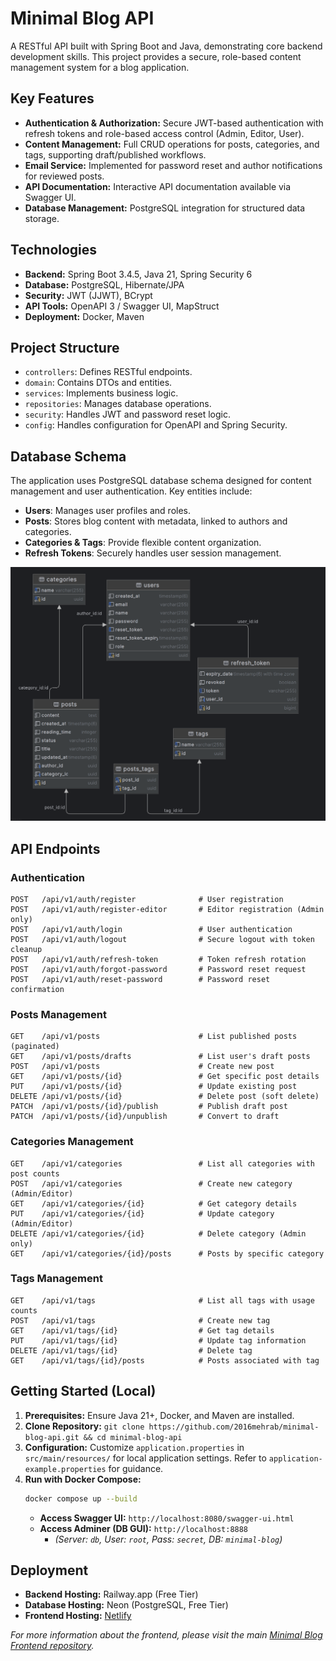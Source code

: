 # Minimal Blog API

A RESTful API built with Spring Boot and Java, demonstrating core backend development skills. This project provides a secure, role-based content management system for a blog application.

## Key Features

* **Authentication & Authorization:** Secure JWT-based authentication with refresh tokens and role-based access control (Admin, Editor, User).
* **Content Management:** Full CRUD operations for posts, categories, and tags, supporting draft/published workflows.
* **Email Service:** Implemented for password reset and author notifications for reviewed posts.
* **API Documentation:** Interactive API documentation available via Swagger UI.
* **Database Management:** PostgreSQL integration for structured data storage.

## Technologies

* **Backend:** Spring Boot 3.4.5, Java 21, Spring Security 6
* **Database:** PostgreSQL, Hibernate/JPA
* **Security:** JWT (JJWT), BCrypt
* **API Tools:** OpenAPI 3 / Swagger UI, MapStruct
* **Deployment:** Docker, Maven
## Project Structure

* `controllers`: Defines RESTful endpoints.
* `domain`: Contains DTOs and entities.
* `services`: Implements business logic.
* `repositories`: Manages database operations.
* `security`: Handles JWT and password reset logic.
* `config`: Handles configuration for OpenAPI and Spring Security.
 
## Database Schema

The application uses PostgreSQL database schema designed for content management and user authentication. Key entities include:

* **Users**: Manages user profiles and roles.
* **Posts**: Stores blog content with metadata, linked to authors and categories.
* **Categories & Tags**: Provide flexible content organization.
* **Refresh Tokens**: Securely handles user session management.

![Minimal Blog Database Schema](./minimal-blog-schema.png)

## API Endpoints

### Authentication
```
POST   /api/v1/auth/register              # User registration
POST   /api/v1/auth/register-editor       # Editor registration (Admin only)
POST   /api/v1/auth/login                 # User authentication
POST   /api/v1/auth/logout                # Secure logout with token cleanup
POST   /api/v1/auth/refresh-token         # Token refresh rotation
POST   /api/v1/auth/forgot-password       # Password reset request
POST   /api/v1/auth/reset-password        # Password reset confirmation
```

### Posts Management
```
GET    /api/v1/posts                      # List published posts (paginated)
GET    /api/v1/posts/drafts               # List user's draft posts
POST   /api/v1/posts                      # Create new post
GET    /api/v1/posts/{id}                 # Get specific post details
PUT    /api/v1/posts/{id}                 # Update existing post
DELETE /api/v1/posts/{id}                 # Delete post (soft delete)
PATCH  /api/v1/posts/{id}/publish         # Publish draft post
PATCH  /api/v1/posts/{id}/unpublish       # Convert to draft
```

### Categories Management
```
GET    /api/v1/categories                 # List all categories with post counts
POST   /api/v1/categories                 # Create new category (Admin/Editor)
GET    /api/v1/categories/{id}            # Get category details
PUT    /api/v1/categories/{id}            # Update category (Admin/Editor)
DELETE /api/v1/categories/{id}            # Delete category (Admin only)
GET    /api/v1/categories/{id}/posts      # Posts by specific category
```

### Tags Management
```
GET    /api/v1/tags                       # List all tags with usage counts
POST   /api/v1/tags                       # Create new tag
GET    /api/v1/tags/{id}                  # Get tag details
PUT    /api/v1/tags/{id}                  # Update tag information
DELETE /api/v1/tags/{id}                  # Delete tag
GET    /api/v1/tags/{id}/posts            # Posts associated with tag
```

## Getting Started (Local)

1.  **Prerequisites:** Ensure Java 21+, Docker, and Maven are installed.
2.  **Clone Repository:** `git clone https://github.com/2016mehrab/minimal-blog-api.git && cd minimal-blog-api`
3.  **Configuration:** Customize `application.properties` in `src/main/resources/` for local application settings. Refer to `application-example.properties` for guidance.
4.  **Run with Docker Compose:**
    ```bash
    docker compose up --build
    ```
    * **Access Swagger UI:** `http://localhost:8080/swagger-ui.html`
    * **Access Adminer (DB GUI):** `http://localhost:8888`
        * *(Server: `db`, User: `root`, Pass: `secret`, DB: `minimal-blog`)*

## Deployment

* **Backend Hosting:** Railway.app (Free Tier)
* **Database Hosting:** Neon (PostgreSQL, Free Tier)
* **Frontend Hosting:** [Netlify](https://minimal-blog-mehrab.netlify.app/home)

*For more information about the frontend, please visit the main [Minimal Blog Frontend repository](https://github.com/2016mehrab/minimal-blog).*